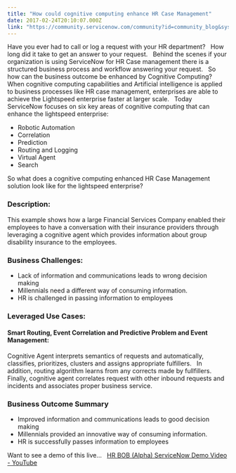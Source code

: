 ```yaml
---
title: "How could cognitive computing enhance HR Case Management"
date: 2017-02-24T20:10:07.000Z
link: "https://community.servicenow.com/community?id=community_blog&sys_id=1e5ce6a1dbd0dbc01dcaf3231f961949"
---
```

<p>Have you ever had to call or log a request with your HR department?   How long did it take to get an answer to your request.   Behind the scenes if your organization is using ServiceNow for HR Case management there is a structured business process and workflow answering your request.   So how can the business outcome be enhanced by Cognitive Computing?   When cognitive computing capabilities and Artificial intelligence is applied to business processes like HR case management, enterprises are able to achieve the Lightspeed enterprise faster at larger scale.   Today ServiceNow focuses on six key areas of cognitive computing that can enhance the lightspeed enterprise:</p><p></p><ul><li>Robotic Automation</li><li>Correlation</li><li>Prediction</li><li>Routing and Logging</li><li>Virtual Agent</li><li>Search</li></ul><p></p><p>So what does a cognitive computing enhanced HR Case Management solution look like for the lightspeed enterprise?</p><p></p><h3>Description:</h3><p>This example shows how a large Financial Services Company enabled their employees to have a conversation with their insurance providers through leveraging a cognitive agent which provides information about group disability insurance to the employees.</p><h3></h3><p></p><h3>Business Challenges:</h3><ul style="list-style-type: disc;"><li>Lack of information and communications leads to wrong decision making</li><li>Millennials need a different way of consuming information.</li><li>HR is challenged in passing information to employees</li></ul><p></p><h3>Leveraged Use Cases:</h3><h4>Smart Routing, Event Correlation and Predictive Problem and Event Management:</h4><p>Cognitive Agent interprets semantics of requests and automatically, classifies, prioritizes, clusters and assigns appropriate fulfillers.   In addition, routing algorithm learns from any corrects made by fullfillers.   Finally, cognitive agent correlates request with other inbound requests and incidents and associates proper business service.</p><p></p><h3>Business Outcome Summary</h3><ul style="list-style-type: disc;"><li>Improved information and communications leads to good decision making</li><li>Millennials provided an innovative way of consuming information.</li><li>HR is successfully passes information to employees</li></ul><p></p><p>Want to see a demo of this live...   <a href="https://www.youtube.com/watch?v=2gpsOcqcMsc" title="https://www.youtube.com/watch?v=2gpsOcqcMsc">HR BOB (Alpha) ServiceNow Demo Video - YouTube</a> </p>